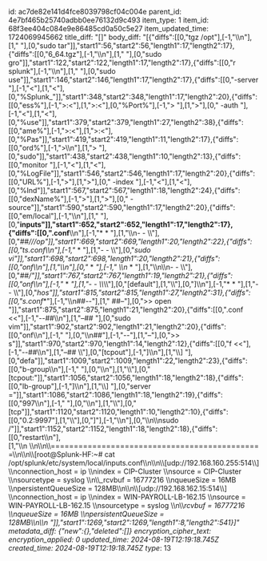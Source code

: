 id: ac7de82e141d4fce8039798cf04c004e
parent_id: 4e7bf465b25740adbb0ee76132d9c493
item_type: 1
item_id: 68f3ee404c084e9e86485cd0a50c5e27
item_updated_time: 1724069945662
title_diff: "[]"
body_diff: "[{\"diffs\":[[0,\"tgz /opt\"],[-1,\"\\\n\"],[1,\" \"],[0,\"sudo tar\"]],\"start1\":56,\"start2\":56,\"length1\":17,\"length2\":17},{\"diffs\":[[0,\"6_64.tgz\"],[-1,\"\\\n\"],[1,\" \"],[0,\"sudo gro\"]],\"start1\":122,\"start2\":122,\"length1\":17,\"length2\":17},{\"diffs\":[[0,\"r splunk\"],[-1,\"\\\n\"],[1,\" \"],[0,\"sudo use\"]],\"start1\":146,\"start2\":146,\"length1\":17,\"length2\":17},{\"diffs\":[[0,\"-server \"],[-1,\"<\"],[1,\"&lt;\"],[0,\"%Splunk_\"]],\"start1\":348,\"start2\":348,\"length1\":17,\"length2\":20},{\"diffs\":[[0,\"ess%\"],[-1,\">:<\"],[1,\"&gt;:&lt;\"],[0,\"%Port%\"],[-1,\"> \"],[1,\"&gt;\"],[0,\" -auth \"],[-1,\"<\"],[1,\"&lt;\"],[0,\"%use\"]],\"start1\":379,\"start2\":379,\"length1\":27,\"length2\":38},{\"diffs\":[[0,\"ame%\"],[-1,\">:<\"],[1,\"&gt;:&lt;\"],[0,\"%Pas\"]],\"start1\":419,\"start2\":419,\"length1\":11,\"length2\":17},{\"diffs\":[[0,\"ord%\"],[-1,\">\\\n\"],[1,\"&gt; \"],[0,\"sudo\"]],\"start1\":438,\"start2\":438,\"length1\":10,\"length2\":13},{\"diffs\":[[0,\"monitor \"],[-1,\"<\"],[1,\"&lt;\"],[0,\"%LogFile\"]],\"start1\":546,\"start2\":546,\"length1\":17,\"length2\":20},{\"diffs\":[[0,\"URL%\"],[-1,\">\"],[1,\"&gt;\"],[0,\" -index \"],[-1,\"<\"],[1,\"&lt;\"],[0,\"%Ind\"]],\"start1\":567,\"start2\":567,\"length1\":18,\"length2\":24},{\"diffs\":[[0,\"dexName%\"],[-1,\">\"],[1,\"&gt;\"],[0,\" -source\"]],\"start1\":590,\"start2\":590,\"length1\":17,\"length2\":20},{\"diffs\":[[0,\"em/local\"],[-1,\"\\\n\"],[1,\" \"],[0,\"**inputs\"]],\"start1\":652,\"start2\":652,\"length1\":17,\"length2\":17},{\"diffs\":[[0,\".conf**\\\n\"],[-1,\"* * \"],[1,\"\\\n- - \\\\\"],[0,\"*##///op\"]],\"start1\":669,\"start2\":669,\"length1\":20,\"length2\":22},{\"diffs\":[[0,\"ts.conf\\\n\"],[-1,\"* * \"],[1,\"- - \\\\\"],[0,\"*sudo vi\"]],\"start1\":698,\"start2\":698,\"length1\":20,\"length2\":21},{\"diffs\":[[0,\"onf\\\n\"],[1,\"\\\n\"],[0,\"* * *\"],[-1,\" \\\n* * \"],[1,\"\\\n\\\n- - \\\\\"],[0,\"*##/\"]],\"start1\":767,\"start2\":767,\"length1\":19,\"length2\":21},{\"diffs\":[[0,\"onf\\\n\"],[-1,\"* * *\"],[1,\"- - \\\\*\\\\\"],[0,\"[default\"],[1,\"\\\\\"],[0,\"]\\\n\"],[-1,\"* * \"],[1,\"- - \\\\\"],[0,\"*hos\"]],\"start1\":815,\"start2\":815,\"length1\":27,\"length2\":31},{\"diffs\":[[0,\"s.conf**\"],[-1,\"\\\n##--\"],[1,\" ##–\"],[0,\">> open \"]],\"start1\":875,\"start2\":875,\"length1\":21,\"length2\":20},{\"diffs\":[[0,\".conf <<\"],[-1,\"--##\\\n\"],[1,\"–## \"],[0,\"sudo vim\"]],\"start1\":902,\"start2\":902,\"length1\":21,\"length2\":20},{\"diffs\":[[0,\"onf\\\n\"],[-1,\" \"],[0,\"\\\n##\"],[-1,\"--\"],[1,\"–\"],[0,\">> s\"]],\"start1\":970,\"start2\":970,\"length1\":14,\"length2\":12},{\"diffs\":[[0,\"f <<\"],[-1,\"--##\\\n\"],[1,\"–## \\\\\"],[0,\"[tcpout\"],[-1,\"]\\\n\"],[1,\"\\\\] \"],[0,\"defa\"]],\"start1\":1009,\"start2\":1009,\"length1\":22,\"length2\":23},{\"diffs\":[[0,\"b-group\\\n\"],[-1,\" \"],[0,\"\\\n\"],[1,\"\\\\\"],[0,\"[tcpout:\"]],\"start1\":1056,\"start2\":1056,\"length1\":18,\"length2\":18},{\"diffs\":[[0,\"lb-group\"],[-1,\"]\\\n\"],[1,\"\\\\] \"],[0,\"server =\"]],\"start1\":1086,\"start2\":1086,\"length1\":18,\"length2\":19},{\"diffs\":[[0,\"997\\\n\"],[-1,\" \"],[0,\"\\\n\"],[1,\"\\\\\"],[0,\"[tcp\"]],\"start1\":1120,\"start2\":1120,\"length1\":10,\"length2\":10},{\"diffs\":[[0,\"0.2:9997\"],[1,\"\\\\\"],[0,\"]\"],[-1,\"\\\n\"],[0,\"\\\n\\\nsudo /\"]],\"start1\":1152,\"start2\":1152,\"length1\":18,\"length2\":18},{\"diffs\":[[0,\"restart\\\n\"],[1,\"\\\n&nbsp;\\\n\\\n\\\\==============================================\\\n\\\n\\\\[root@Splunk-HF:~# cat /opt/splunk/etc/system/local/inputs.conf\\\n\\\n\\\\[udp://192.168.160.255:514\\\\]  \\\nconnection_host = ip  \\\nindex = CIP-Cluster  \\\nsource = CIP-Cluster  \\\nsourcetype = syslog  \\\n\\\\_rcvbuf = 16777216  \\\nqueueSize = 16MB  \\\npersistentQueueSize = 128MB\\\n\\\n\\\\[udp://192.168.162.15:514\\\\]  \\\nconnection_host = ip  \\\nindex = WIN-PAYROLL-LB-162.15  \\\nsource = WIN-PAYROLL-LB-162.15  \\\nsourcetype = syslog  \\\n\\\\_rcvbuf = 16777216  \\\nqueueSize = 16MB  \\\npersistentQueueSize = 128MB\\\n\\\n&nbsp;\"]],\"start1\":1269,\"start2\":1269,\"length1\":8,\"length2\":541}]"
metadata_diff: {"new":{},"deleted":[]}
encryption_cipher_text: 
encryption_applied: 0
updated_time: 2024-08-19T12:19:18.745Z
created_time: 2024-08-19T12:19:18.745Z
type_: 13